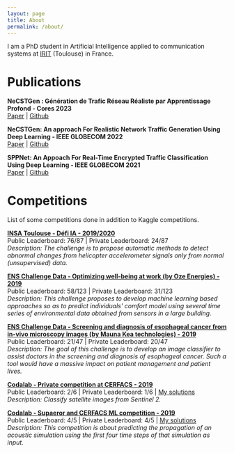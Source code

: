 ```yaml
---
layout: page
title: About
permalink: /about/
---
```


<!-- ![Fabien Meslet-Millet](../resources/me.jpg){:style="width: 200px; overflow: hidden; border-radius: 50%; float: right; padding-left: 20px"} -->

I am a PhD student in Artificial Intelligence applied to communication systems at [IRIT](https://www.irit.fr/) (Toulouse) in France.

# Publications

**NeCSTGen : Génération de Trafic Réseau Réaliste par Apprentissage Profond - Cores 2023**   
[Paper](https://hal.science/hal-04080848) | [Github](https://github.com/fmeslet/NeCSTGen) 

**NeCSTGen: An approach For Realistic Network Traffic Generation Using Deep Learning - IEEE GLOBECOM 2022**   
[Paper](https://ieeexplore.ieee.org/document/10000731/) | [Github](https://github.com/fmeslet/NeCSTGen) 

**SPPNet: An Appoach For Real-Time Encrypted Traffic Classification Using Deep Learning - IEEE GLOBECOM 2021**   
[Paper](https://ieeexplore.ieee.org/document/9686037) | [Github](https://github.com/fmeslet/SPPNet) 


# Competitions

List of some competitions done in addition to Kaggle competitions.

[**INSA Toulouse - Défi IA - 2019/2020**](https://defi-ia.insa-toulouse.fr)   
Public Leaderboard: 76/87 | Private Leaderboard: 24/87  
*Description: The challenge is to propose automatic methods to detect abnormal changes from helicopter accelerometer signals only from normal (unsupervised) data.*

[**ENS Challenge Data - Optimizing well-being at work (by Oze Energies) - 2019**](https://challengedata.ens.fr/challenges/15)   
Public Leaderboard: 58/123 | Private Leaderboard: 31/123  
*Description: This challenge proposes to develop machine learning based approaches so as to predict individuals' comfort model using several time series of environmental data obtained from sensors in a large building.*

[**ENS Challenge Data - Screening and diagnosis of esophageal cancer from in-vivo microscopy images (by Mauna Kea technologies) - 2019**](https://challengedata.ens.fr/challenges/11)   
Public Leaderboard: 21/47 | Private Leaderboard: 20/47  
*Description: The goal of this challenge is to develop an image classifier to assist doctors in the screening and diagnosis of esophageal cancer. Such a tool would have a massive impact on patient management and patient lives.*

[**Codalab - Private competition at CERFACS - 2019**](https://competitions.codalab.org/competitions/22820?secret_key=93fcb262-a531-431f-828d-dbb2111428ab)   
Public Leaderboard: 2/6 | Private Leaderboard: 1/6 | [My solutions](https://github.com/fmeslet/Codalab/tree/master/CERFACS)  
*Description: Classify satellite images from Sentinel 2.*

[**Codalab - Supaeror and CERFACS ML competition - 2019**](https://competitions.codalab.org/competitions/20467?secret_key=1e6cf387-2de1-463a-90ca-6461361d0dec)   
Public Leaderboard: 4/5 | Private Leaderboard: 4/5 | [My solutions](https://github.com/fmeslet/Codalab/tree/master/CERFACS_SUPAERO)  
*Description: This competition is about predicting the propagation of an acoustic simulation using the first four time steps of that simulation as input.*